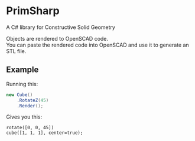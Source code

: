 # PrimSharp

A C# library for Constructive Solid Geometry  

Objects are rendered to OpenSCAD code.  
You can paste the rendered code into OpenSCAD and use it to generate an STL file.  

## Example

Running this: 

``` csharp
new Cube()
    .RotateZ(45)
    .Render();
```

Gives you this: 

``` openscad
rotate([0, 0, 45])
cube([1, 1, 1], center=true);
```

